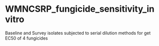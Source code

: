 # WMNCSRP_fungicide_sensitivity_invitro
Baseline and Survey isolates subjected to  serial  dilution methods for get EC50 of 4 fungicides 
